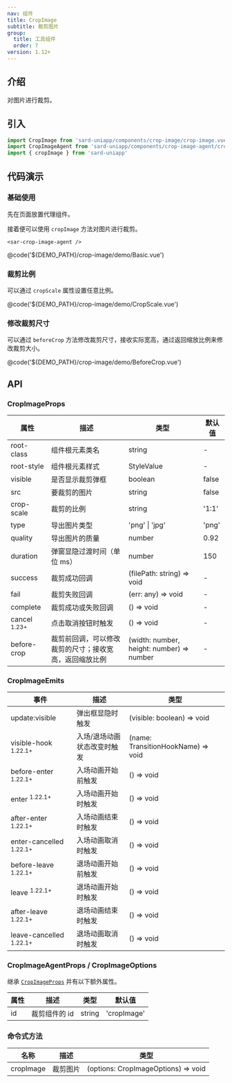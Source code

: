 ```yaml
---
nav: 组件
title: CropImage
subtitle: 裁剪图片
group:
  title: 工具组件
  order: 7
version: 1.12+
---
```


## 介绍

对图片进行裁剪。

## 引入

```ts
import CropImage from 'sard-uniapp/components/crop-image/crop-image.vue'
import CropImageAgent from 'sard-uniapp/components/crop-image-agent/crop-image-agent.vue'
import { cropImage } from 'sard-uniapp'
```

## 代码演示

### 基础使用

先在页面放置代理组件。

接着便可以使用 `cropImage` 方法对图片进行裁剪。

```tsx
<sar-crop-image-agent />
```

@code('${DEMO_PATH}/crop-image/demo/Basic.vue')

### 裁剪比例

可以通过 `cropScale` 属性设置任意比例。

@code('${DEMO_PATH}/crop-image/demo/CropScale.vue')

### 修改裁剪尺寸

可以通过 `beforeCrop` 方法修改裁剪尺寸，接收实际宽高，通过返回缩放比例来修改裁剪大小。

@code('${DEMO_PATH}/crop-image/demo/BeforeCrop.vue')

## API

### CropImageProps

| 属性                    | 描述                                                   | 类型                                      | 默认值 |
| ----------------------- | ------------------------------------------------------ | ----------------------------------------- | ------ |
| root-class              | 组件根元素类名                                         | string                                    | -      |
| root-style              | 组件根元素样式                                         | StyleValue                                | -      |
| visible                 | 是否显示裁剪弹框                                       | boolean                                   | false  |
| src                     | 要裁剪的图片                                           | string                                    | false  |
| crop-scale              | 裁剪的比例                                             | string                                    | '1:1'  |
| type                    | 导出图片类型                                           | 'png' \| 'jpg'                            | 'png'  |
| quality                 | 导出图片的质量                                         | number                                    | 0.92   |
| duration                | 弹窗显隐过渡时间（单位 ms）                            | number                                    | 150    |
| success                 | 裁剪成功回调                                           | (filePath: string) => void                | -      |
| fail                    | 裁剪失败回调                                           | (err: any) => void                        | -      |
| complete                | 裁剪成功或失败回调                                     | () => void                                | -      |
| cancel <sup>1.23+</sup> | 点击取消按钮时触发                                     | () => void                                | -      |
| before-crop             | 裁剪前回调，可以修改裁剪的尺寸；接收宽高，返回缩放比例 | (width: number, height: number) => number | -      |

### CropImageEmits

| 事件                               | 描述                        | 类型                               |
| ---------------------------------- | --------------------------- | ---------------------------------- |
| update:visible                     | 弹出框显隐时触发            | (visible: boolean) => void         |
| visible-hook <sup>1.22.1+</sup>    | 入场/退场动画状态改变时触发 | (name: TransitionHookName) => void |
| before-enter <sup>1.22.1+</sup>    | 入场动画开始前触发          | () => void                         |
| enter <sup>1.22.1+</sup>           | 入场动画开始时触发          | () => void                         |
| after-enter <sup>1.22.1+</sup>     | 入场动画结束时触发          | () => void                         |
| enter-cancelled <sup>1.22.1+</sup> | 入场动画取消时触发          | () => void                         |
| before-leave <sup>1.22.1+</sup>    | 退场动画开始前触发          | () => void                         |
| leave <sup>1.22.1+</sup>           | 退场动画开始时触发          | () => void                         |
| after-leave <sup>1.22.1+</sup>     | 退场动画结束时触发          | () => void                         |
| leave-cancelled <sup>1.22.1+</sup> | 退场动画取消时触发          | () => void                         |

### CropImageAgentProps / CropImageOptions

继承 [`CropImageProps`](#CropImageProps) 并有以下额外属性。

| 属性 | 描述          | 类型   | 默认值      |
| ---- | ------------- | ------ | ----------- |
| id   | 裁剪组件的 id | string | 'cropImage' |

### 命令式方法

| 名称      | 描述     | 类型                                |
| --------- | -------- | ----------------------------------- |
| cropImage | 裁剪图片 | (options: CropImageOptions) => void |
